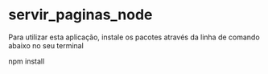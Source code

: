 # servir_paginas_node

Para utilizar esta aplicação, instale os pacotes através da linha de comando abaixo no seu terminal

npm install

